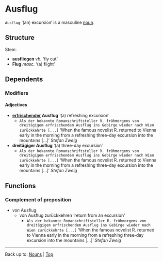 # Ausflug

`Ausflug` ‘(an) excursion’ is a masculine [noun](../../index.md).

## Structure

Stem:
- **ausfliegen** *vb.* ‘fly out’
- **Flug** *masc.* ‘(a) flight’

## Dependents

### Modifiers

#### Adjectives

- **[erfrischender](../../../adjectives/e/er/erfrischend.md) Ausflug** ‘(a) refreshing excursion’
  - `Als der bekannte Romanschriftsteller R. frühmorgens von dreitägigem erfrischendem Ausflug ins Gebirge wieder nach Wien zurückkehrte [...]` ‘When the famous novelist R. returned to Vienna early in the morning from a refreshing three-day excursion into the mountains [...]’ *Stefan Zweig*
- **dreitägiger Ausflug** ‘(a) three-day excursion’ 
  - `Als der bekannte Romanschriftsteller R. frühmorgens von dreitägigem erfrischendem Ausflug ins Gebirge wieder nach Wien zurückkehrte [...]` ‘When the famous novelist R. returned to Vienna early in the morning from a refreshing three-day excursion into the mountains [...]’ *Stefan Zweig*
  
## Functions

### Complement of preposition

- von Ausflug
  - von Ausflug zurückkehren ‘return from an excursion’
    - `Als der bekannte Romanschriftsteller R. frühmorgens von dreitägigem erfrischendem Ausflug ins Gebirge wieder nach Wien zurückkehrte [...]` ‘When the famous novelist R. returned to Vienna early in the morning from a refreshing three-day excursion into the mountains [...]’ *Stefan Zweig*

----

Back up to: [Nouns](../../index.md) | [Top](../../../index.md)
